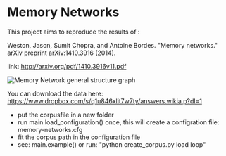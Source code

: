 # Memory Networks

This project aims to reproduce the results of :

Weston, Jason, Sumit Chopra, and Antoine Bordes. "Memory networks." arXiv preprint arXiv:1410.3916 (2014).

link: http://arxiv.org/pdf/1410.3916v11.pdf


![Memory Network general structure graph](https://www.dropbox.com/s/nrurp33pzkvy8eu/memn_structure.svg?dl=1)


You can download the data here: https://www.dropbox.com/s/q1u846xlit7w7ty/answers.wikia.p?dl=1

* put the corpusfile in a new folder
* run main.load_configuration() once, this will create a configration file: memory-networks.cfg
* fit the corpus path in the configuration file
* see: main.example() or run: "python create_corpus.py load loop"
